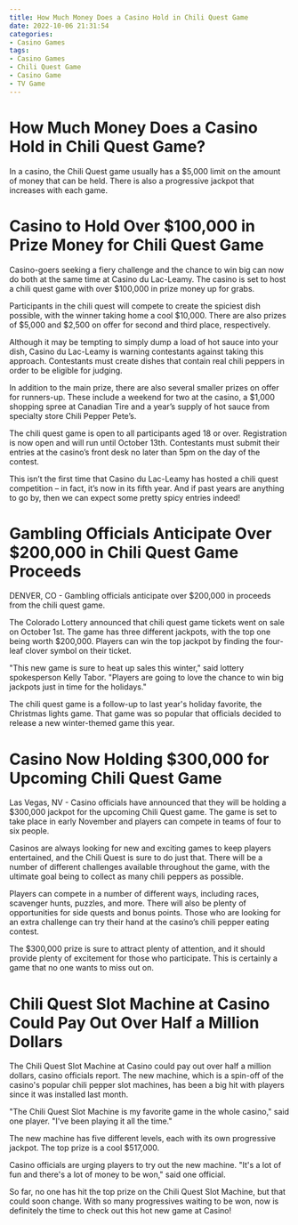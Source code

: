 ```yaml
---
title: How Much Money Does a Casino Hold in Chili Quest Game 
date: 2022-10-06 21:31:54
categories:
- Casino Games
tags:
- Casino Games
- Chili Quest Game
- Casino Game
- TV Game
---
```



#  How Much Money Does a Casino Hold in Chili Quest Game? 

In a casino, the Chili Quest game usually has a $5,000 limit on the amount of money that can be held. There is also a progressive jackpot that increases with each game.

#  Casino to Hold Over $100,000 in Prize Money for Chili Quest Game 

Casino-goers seeking a fiery challenge and the chance to win big can now do both at the same time at Casino du Lac-Leamy. The casino is set to host a chili quest game with over $100,000 in prize money up for grabs.

Participants in the chili quest will compete to create the spiciest dish possible, with the winner taking home a cool $10,000. There are also prizes of $5,000 and $2,500 on offer for second and third place, respectively.

Although it may be tempting to simply dump a load of hot sauce into your dish, Casino du Lac-Leamy is warning contestants against taking this approach. Contestants must create dishes that contain real chili peppers in order to be eligible for judging.

In addition to the main prize, there are also several smaller prizes on offer for runners-up. These include a weekend for two at the casino, a $1,000 shopping spree at Canadian Tire and a year’s supply of hot sauce from specialty store Chili Pepper Pete’s.

The chili quest game is open to all participants aged 18 or over. Registration is now open and will run until October 13th. Contestants must submit their entries at the casino’s front desk no later than 5pm on the day of the contest.

This isn’t the first time that Casino du Lac-Leamy has hosted a chili quest competition – in fact, it’s now in its fifth year. And if past years are anything to go by, then we can expect some pretty spicy entries indeed!

#  Gambling Officials Anticipate Over $200,000 in Chili Quest Game Proceeds 

DENVER, CO - Gambling officials anticipate over $200,000 in proceeds from the chili quest game.

The Colorado Lottery announced that chili quest game tickets went on sale on October 1st. The game has three different jackpots, with the top one being worth $200,000. Players can win the top jackpot by finding the four-leaf clover symbol on their ticket.

"This new game is sure to heat up sales this winter," said lottery spokesperson Kelly Tabor. "Players are going to love the chance to win big jackpots just in time for the holidays."

The chili quest game is a follow-up to last year's holiday favorite, the Christmas lights game. That game was so popular that officials decided to release a new winter-themed game this year.

#  Casino Now Holding $300,000 for Upcoming Chili Quest Game 
Las Vegas, NV - Casino officials have announced that they will be holding a $300,000 jackpot for the upcoming Chili Quest game. The game is set to take place in early November and players can compete in teams of four to six people.

Casinos are always looking for new and exciting games to keep players entertained, and the Chili Quest is sure to do just that. There will be a number of different challenges available throughout the game, with the ultimate goal being to collect as many chili peppers as possible.

Players can compete in a number of different ways, including races, scavenger hunts, puzzles, and more. There will also be plenty of opportunities for side quests and bonus points. Those who are looking for an extra challenge can try their hand at the casino’s chili pepper eating contest.

The $300,000 prize is sure to attract plenty of attention, and it should provide plenty of excitement for those who participate. This is certainly a game that no one wants to miss out on.

#  Chili Quest Slot Machine at Casino Could Pay Out Over Half a Million Dollars

The Chili Quest Slot Machine at Casino could pay out over half a million dollars, casino officials report. The new machine, which is a spin-off of the casino's popular chili pepper slot machines, has been a big hit with players since it was installed last month.

"The Chili Quest Slot Machine is my favorite game in the whole casino," said one player. "I've been playing it all the time."

The new machine has five different levels, each with its own progressive jackpot. The top prize is a cool $517,000.

Casino officials are urging players to try out the new machine. "It's a lot of fun and there's a lot of money to be won," said one official.

So far, no one has hit the top prize on the Chili Quest Slot Machine, but that could soon change. With so many progressives waiting to be won, now is definitely the time to check out this hot new game at Casino!